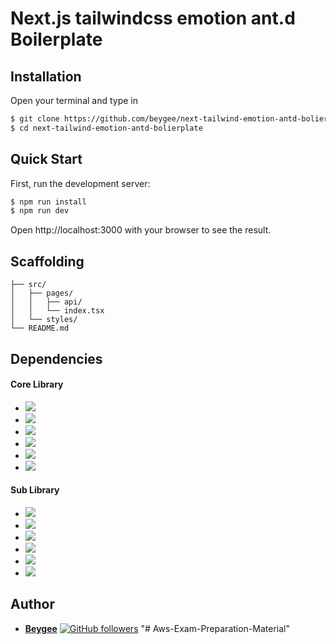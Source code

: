 # Next.js tailwindcss emotion ant.d Boilerplate

## Installation

Open your terminal and type in

```bash
$ git clone https://github.com/beygee/next-tailwind-emotion-antd-bolierplate
$ cd next-tailwind-emotion-antd-bolierplate
```

## Quick Start

First, run the development server:

```bash
$ npm run install
$ npm run dev
```

Open http://localhost:3000 with your browser to see the result.

## Scaffolding

```
├── src/
│   ├── pages/
│   │   ├── api/
│   │   └── index.tsx
│   └── styles/
└── README.md
```

## Dependencies

#### Core Library

- ![](https://img.shields.io/badge/react-17.0.2-blue)
- ![](https://img.shields.io/badge/next-11.1.0-blue)
- ![](https://img.shields.io/badge/@emotion/react-11.4.0-blue)
- ![](https://img.shields.io/badge/tailwindcss-2.2.4-blue)
- ![](https://img.shields.io/badge/twin.mactro-2.6.2-blue)
- ![](https://img.shields.io/badge/typescript-4.3.5-blue)

#### Sub Library

- ![](https://img.shields.io/badge/@reduxjs/toolkit-1.6.0-blue)
- ![](https://img.shields.io/badge/constate-3.3.0-blue)
- ![](https://img.shields.io/badge/axios-0.21.1-blue)
- ![](https://img.shields.io/badge/date--fns-2.22.1-blue)
- ![](https://img.shields.io/badge/lodash-4.17.21-blue)
- ![](https://img.shields.io/badge/react--query-3.18.1-blue)

## Author

- [**Beygee**](https://www.github.com/beygee) [![GitHub followers](https://img.shields.io/github/followers/beygee.svg?style=social)](https://github.com/beygee)
"# Aws-Exam-Preparation-Material" 
